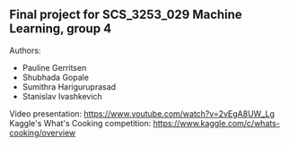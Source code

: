 ## Final project for SCS_3253_029 Machine Learning, group 4
Authors:
 - Pauline Gerritsen
 - Shubhada Gopale
 - Sumithra Hariguruprasad
 - Stanislav Ivashkevich
 
Video presentation: https://www.youtube.com/watch?v=2vEgA8UW_Lg
Kaggle's What's Cooking competition: https://www.kaggle.com/c/whats-cooking/overview
